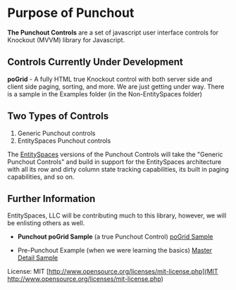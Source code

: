 Purpose of Punchout
==================================

**The Punchout Controls** are a set of javascript user interface controls for Knockout (MVVM) library for Javascript.

Controls Currently Under Development
---------------------
**poGrid** - A fully HTML true Knockout control with both server side and client side paging, sorting, and more. We are just getting under way. There is a sample in the Examples folder (in the Non-EntitySpaces folder)

Two Types of Controls
---------------------

1. Generic Punchout controls
2. EntitySpaces Punchout controls

The [EntitySpaces](http://www.entityspaces.net/) versions of the Punchout Controls will take the "Generic Punchout Controls" and build in support for the EntitySpaces architecture with all its row and dirty column state tracking capabilities, its built in paging capabilities, and so on.

Further Information
---------------------

EntitySpaces, LLC will be contributing much to this library, however, we will be enlisting others as well. 

 * **Punchout poGrid Sample** (a true Punchout Control)
    [poGrid Sample](http://www.entityspaces.net/portal/Products/Features/EntitySpacesPunchout.aspx) 

 * Pre-Punchout Example (when we were learning the basics)
 	[Master Detail Sample](http://www.entityspaces.net/portal/Products/Features/EntitySpacesKnockout.aspx)

License: MIT [http://www.opensource.org/licenses/mit-license.php](MIT http://www.opensource.org/licenses/mit-license.php)
